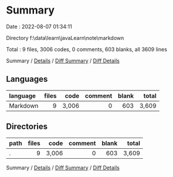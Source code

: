 # Summary

Date : 2022-08-07 01:34:11

Directory f:\\data\\learn\\javaLearn\\note\\markdown

Total : 9 files,  3006 codes, 0 comments, 603 blanks, all 3609 lines

Summary / [Details](details.md) / [Diff Summary](diff.md) / [Diff Details](diff-details.md)

## Languages
| language | files | code | comment | blank | total |
| :--- | ---: | ---: | ---: | ---: | ---: |
| Markdown | 9 | 3,006 | 0 | 603 | 3,609 |

## Directories
| path | files | code | comment | blank | total |
| :--- | ---: | ---: | ---: | ---: | ---: |
| . | 9 | 3,006 | 0 | 603 | 3,609 |

Summary / [Details](details.md) / [Diff Summary](diff.md) / [Diff Details](diff-details.md)
